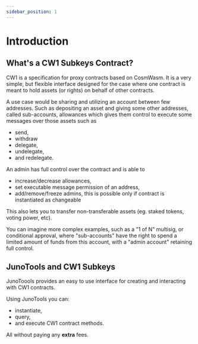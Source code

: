 ```yaml
---
sidebar_position: 1
---
```


# Introduction

## What's a CW1 Subkeys Contract?

CW1 is a specification for proxy contracts based on CosmWasm. It is a very simple, but flexible interface designed for the case where one contract is meant to hold assets (or rights) on behalf of other contracts.

A use case would be sharing and utilizing an account between few addresses. Such as depositing an asset and giving some other addresses, called sub-accounts, allowances which gives them control to execute some messages over those assets such as
- send,
- withdraw
- delegate,
- undelegate,
- and redelegate.

An admin has full control over the contract and is able to
- increase/decrease allowances,
- set executable message permission of an address,
- add/remove/freeze admins, this is possible only if contract is instantiated as changeable

This also lets you to transfer non-transferable assets (eg. staked tokens, voting power, etc).

You can imagine more complex examples, such as a "1 of N" multisig, or conditional approval, where "sub-accounts" have the right to spend a limited amount of funds from this account, with a "admin account" retaining full control.

## JunoTools and CW1 Subkeys

JunoToools provides an easy to use interface for creating and interacting with CW1 contracts.

Using JunoTools you can:
- instantiate,
- query,
- and execute CW1 contract methods. 

All without paying any **extra** fees.
